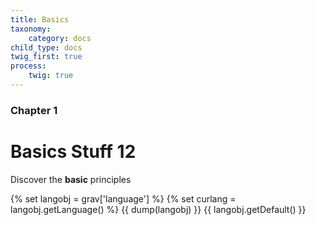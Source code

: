 ```yaml
---
title: Basics
taxonomy:
    category: docs
child_type: docs
twig_first: true
process:
    twig: true
---
```


### Chapter 1

# Basics Stuff 12

Discover the **basic** principles

{% set langobj  = grav['language'] %}
{% set curlang  = langobj.getLanguage() %}
{{ dump(langobj) }}
{{ langobj.getDefault() }}